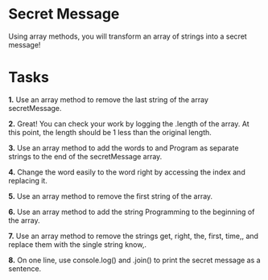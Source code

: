 # Secret Message
Using array methods, you will transform an array of strings into a secret message!

# Tasks

**1.** Use an array method to remove the last string of the array secretMessage.

**2.** Great! You can check your work by logging the .length of the array.
At this point, the length should be 1 less than the original length.

**3.** Use an array method to add the words to and Program as separate strings to the end of the secretMessage array.

**4.** Change the word easily to the word right by accessing the index and replacing it.

**5.** Use an array method to remove the first string of the array.

**6.** Use an array method to add the string Programming to the beginning of the array.

**7.** Use an array method to remove the strings get, right, the, first, time,, and replace them with the single string know,.

**8.** On one line, use console.log() and .join() to print the secret message as a sentence.
